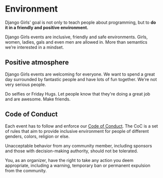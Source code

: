 # Environment

Django Girls' goal is not only to teach people about programming, but to __do it in a friendly and positive environment.__

Django Girls events are inclusive, friendly and safe environments. Girls, women, ladies, gals and even men are allowed in. More than semantics we’re interested in a mindset.

## Positive atmosphere

Django Girls events are welcoming for everyone. We want to spend a great day surrounded by fantastic people and have lots of fun together. We're not very serious people.

Do selfies or Friday Hugs. Let people know that they're doing a great job and are awesome. Make friends.

## Code of Conduct

Each event has to follow and enforce our [Code of Conduct](http://djangogirls.org/coc/). The CoC is a set of rules that aim to provide inclusive environment for people of different genders, colors, religion or else.

Unacceptable behavior from any community member, including sponsors and those with decision-making authority, should not be tolerated.

You, as an organizer, have the right to take any action you deem appropriate, including a warning, temporary ban or permanent expulsion from the community.
